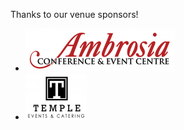 Thanks to our venue sponsors!

* [![Ambrosia Catering and Event Centre](/assets/img/ambrosia-centre-logo.png 'Logo for the Ambrosia Catering and Event Centre')](http://www.ambrosiacatering.ca/)
* [![Temple Events and Catering](/assets/img/temple-catering-logo.jpg 'Logo for Temple Events and Catering')](http://templeevents.ca/)
